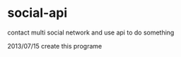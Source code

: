 social-api
==========

contact multi social network and use api to do something

2013/07/15 create this programe
